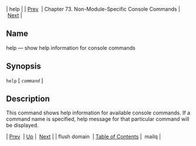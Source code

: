 | help |
| [Prev](console_commands.flush_domain)  | Chapter 73. Non-Module-Specific Console Commands |  [Next](console_commands.mailq) |

<a name="console_commands.help"></a>
## Name

help — show help information for console commands

## Synopsis

`help` [ *`command`* ]

<a name="idp13363424"></a>
## Description

This command shows help information for available console commands. If a command name is specified, help message for that particular command will be displayed.

| [Prev](console_commands.flush_domain)  | [Up](console.cmds.ref) |  [Next](console_commands.mailq) |
| flush domain  | [Table of Contents](index) |  mailq |

